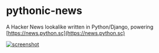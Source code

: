 # pythonic-news
A Hacker News lookalike written in Python/Django, powering [https://news.python.sc](https://news.python.sc)



[![screenshot](http://cdn.sebastiansteins.com/screenshot-news-python-sc.png "Screenshot")](https://news.python.sc)
